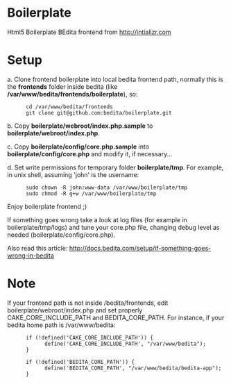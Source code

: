Boilerplate
==========

Html5 Boilerplate BEdita frontend from http://intializr.com

Setup
=====

a. Clone frontend boilerplate into local bedita frontend path, normally this is the __frontends__ folder inside bedita (like __/var/www/bedita/frontends/boilerplate__), so:

```
      cd /var/www/bedita/frontends
      git clone git@github.com:bedita/boilerplate.git
```

b. Copy __boilerplate/webroot/index.php.sample__ to __boilerplate/webroot/index.php__.


c. Copy __boilerplate/config/core.php.sample__ into __boilerplate/config/core.php__ and modify it, if necessary...


d. Set write permissions for temporary folder __boilerplate/tmp__.
    For example, in unix shell, assuming 'john' is the username:

```
      sudo chown -R john:www-data /var/www/boilerplate/tmp
      sudo chmod -R g+w /var/www/boilerplate/tmp
```

Enjoy boilerplate frontend ;)

If something goes wrong take a look at log files (for example in boilerplate/tmp/logs) and tune your core.php file, changing debug level as needed (boilerplate/config/core.php).

Also read this article: http://docs.bedita.com/setup/if-something-goes-wrong-in-bedita


Note
====
If your frontend path is not inside /bedita/frontends, edit boilerplate/webroot/index.php and set properly CAKE_CORE_INCLUDE_PATH and BEDITA_CORE_PATH.
For instance, if your bedita home path is /var/www/bedita:

```
      if (!defined('CAKE_CORE_INCLUDE_PATH')) {
            define('CAKE_CORE_INCLUDE_PATH', "/var/www/bedita");
      }

      if (!defined('BEDITA_CORE_PATH')) {
            define('BEDITA_CORE_PATH', "/var/www/bedita/bedita-app");
      }
```
